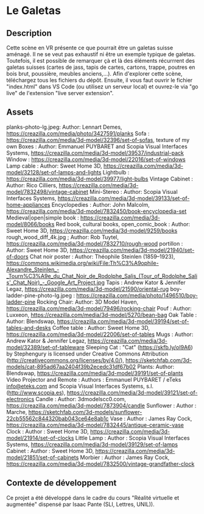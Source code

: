 # Le Galetas
## Description
Cette scène en VR présente ce que pourrait être un galetas suisse aménagé. Il ne se veut pas exhaustif ni être un exemple typique de galetas. Toutefois, il est possible de remarquer çà et là des éléments récurrrent des galetas suisses (cartes de jass, tapis de cartes, cartons, trappe, poutres en bois brut, poussière, meubles anciens,...). 
Afin d'explorer cette scène, téléchargez tous les fichiers du dépôt. Ensuite, il vous faut ouvrir le fichier "index.html" dans VS Code (ou utilisez un serveur local) et ouvrez-le via "go live" de l'extension "live server extension".

## Assets
planks-photo-lg.jpeg: Author: Lennart Demes, https://creazilla.com/media/photo/3427591/planks
Sofa : https://creazilla.com/media/3d-model/32396/set-of-sofas, texture of my own
Boxes : Author: Emmanuel PUYBARET and Scopia Visual Interfaces Systems, https://creazilla.com/media/3d-model/39537/industrial-pack
Window : https://creazilla.com/media/3d-model/22016/set-of-windows
Lamp cable : Author: Sweet Home 3D, https://creazilla.com/media/3d-model/32128/set-of-lamps-and-lights
Lightbulb : https://creazilla.com/media/3d-model/39977/light-bulbs
Vintage Cabinet : Author: Rico Cilliers, https://creazilla.com/media/3d-model/7832498/vintage-cabinet
Mini-Stereo : Author: Scopia Visual Interfaces Systems, https://creazilla.com/media/3d-model/39133/set-of-home-appliances
Encyclopedies : Author: John Malcolm, https://creazilla.com/media/3d-model/7832450/book-encyclopedia-set
Medieval|open|simple book : https://creazilla.com/media/3d-model/8066/books
Red book, cultural books, open_comic_book : Author: Sweet Home 3D, https://creazilla.com/media/3d-model/9259/books
rough_wood_diff_4k.jpg ; Author:  Rob Tuytel, https://creazilla.com/media/3d-model/7832710/rough-wood
portillon : Author: Sweet Home 3D, https://creazilla.com/media/3d-model/21940/set-of-doors
Chat noir poster : Author: Théophile Steinlen  (1859–1923), https://commons.wikimedia.org/wiki/File:Th%C3%A9ophile-Alexandre_Steinlen_-_Tourn%C3%A9e_du_Chat_Noir_de_Rodolphe_Salis_(Tour_of_Rodolphe_Salis'_Chat_Noir)_-_Google_Art_Project.jpg
Tapis :  Andrew Kator & Jennifer Legaz, https://creazilla.com/media/3d-model/21590/oriental-rug
boy-ladder-pine-photo-lg.jpeg : https://creazilla.com/media/photo/1496510/boy-ladder-pine
Rocking Chair: Author: 3D Model Haven, https://creazilla.com/media/3d-model/79496/rocking-chair
Pouf : Author: Luxxeon, https://creazilla.com/media/3d-model/5270/bean-bag
Oak Table : Author: Blendswap, https://creazilla.com/media/3d-model/39194/set-of-tables-and-desks
Coffee table : Author: Sweet Home 3D, https://creazilla.com/media/3d-model/22006/set-of-tables
Mugs : Author:  Andrew Kator & Jennifer Legaz, https://creazilla.com/media/3d-model/32389/set-of-tableware
Sleeping Cat : "Cat" (https://skfb.ly/oI9A6) by Stephengury is licensed under Creative Commons Attribution (http://creativecommons.org/licenses/by/4.0/), https://sketchfab.com/3d-models/cat-895ad67aa2404f39b2ecedc31df67b02
Plants: Author: Blendswap, https://creazilla.com/media/3d-model/39191/set-of-plants
Video Projector and Remote : Authors : Emmanuel PUYBARET / eTeks <info@eteks.com> and Scopia Visual Interfaces Systems, s.l. (http://www.scopia.es), https://creazilla.com/media/3d-model/39121/set-of-electronics
Candle : Author: 3dmodelscc0.com, https://creazilla.com/media/3d-model/7873904/candle
Sunflower : Author : Marche, https://sketchfab.com/3d-models/sunflower-22cb55562c844320bab043ce64e8ab1c
Vase : Author : James Ray Cock, https://creazilla.com/media/3d-model/7832445/antique-ceramic-vase
Clock : Author : Sweet Home 3D, https://creazilla.com/media/3d-model/21914/set-of-clocks
Little Lamp : Author : Scopia Visual Interfaces Systems, https://creazilla.com/media/3d-model/39129/set-of-lamps
Cabinet : Author : Sweet Home 3D, https://creazilla.com/media/3d-model/21851/set-of-cabinets
Morbier : Author : James Ray Cock, https://creazilla.com/media/3d-model/7832500/vintage-grandfather-clock

## Contexte de développement
Ce projet a été développé dans le cadre du cours "Réalité virtuelle et augmentée" dispensé par Isaac Pante (SLI, Lettres, UNIL)).
